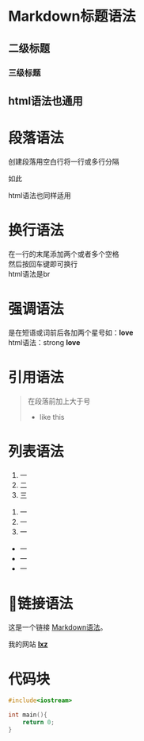 # Markdown标题语法
## 二级标题
### 三级标题

<h2>html语法也通用</h2>

# 段落语法
创建段落用空白行将一行或多行分隔

如此
<p>html语法也同样适用</p>

# 换行语法
在一行的末尾添加两个或者多个空格  
然后按回车键即可换行  
html语法是br<br/>

# 强调语法
是在短语或词前后各加两个星号如：**love**  
html语法：strong <strong>love</strong>

# 引用语法
>在段落前加上大于号  
>- like this

# 列表语法
1. 一
2. 二
3. 三
 
 <ol>
 <li>一</li>
  <li>一</li>
   <li>一</li>
 </ol>

 <ul>
  <li>一</li>
   <li>一</li>
    <li>一</li>
 </ul>

 # 🔗链接语法

这是一个链接 [Markdown语法](https://markdown.com.cn)。

我的网站 **[lxz](https://liuxunzi.com)**

# 代码块

~~~c++
#include<iostream>

int main(){
    return 0;
}
~~~